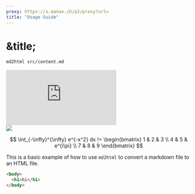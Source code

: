 ```yaml
---
proxy: https://x.manav.ch/p2/proxy?url=
title: "Usage Guide"
---
```


# &title;
```bash
md2html src/content.md
```

<iframe src="https://www.youtube-nocookie.com/embed/dQw4w9WgXcQ" title="Rick Astley - Never Gonna Give You Up (Official Music Video)" frameborder="0" allow="accelerometer; clipboard-write; encrypted-media; picture-in-picture;"></iframe>

<br />

<img src="&proxy;https://www.markdownguide.org/assets/images/markdown-mark.svg" />

$$
\int_{-\infty}^{\infty} e^{-x^2} dx !=
\begin{bmatrix}
1 & 2 & 3 \\
4 & 5 & e^{i\pi} \\
7 & 8 & 9
\end{bmatrix}
$$

This is a basic example of how to use `md2html` to convert a markdown file to an HTML file.

```html
<body>
  <h1>hi</h1>
</body>
```
